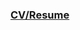 ### [CV/Resume](https://drive.google.com/file/d/1qKxpMddHBKozeEgpiURxoVHDgg6C4zzg/view?usp=sharing)
